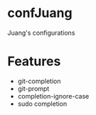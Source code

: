 # confJuang
Juang's configurations

# Features
- git-completion
- git-prompt
- completion-ignore-case
- sudo completion
